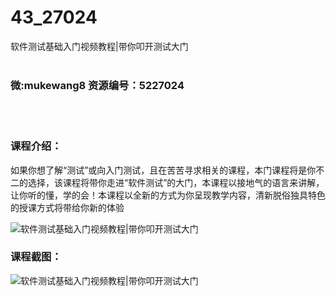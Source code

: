 # 43_27024
软件测试基础入门视频教程|带你叩开测试大门
<br/></br>
<h3>微:mukewang8 资源编号：5227024</h3>
<br/></br>
<h3>课程介绍：</h3>
<p>如果你想了解“测试”或向入门测试，且在苦苦寻求相关的课程，本门课程将是你不二的选择，该课程将带你走进“<a title="查看与 软件测试 相关的文章" target="_blank">软件测试</a>”的大门，本课程以接地气的语言来讲解，让你听的懂，学的会！本课程以全新的方式为你呈现教学内容，清新脱俗独具特色的授课方式将带给你新的体验</p>
<p><img src="https://www.ko996.com/wp-content/uploads/img/2022/10/1-57-300x181.png" alt="软件测试基础入门视频教程|带你叩开测试大门"></p>
<div class="info-desc">
<h3>课程截图：</h3>
<p><img src="https://www.ko996.com/wp-content/uploads/img/2022/10/2-57.png" alt="软件测试基础入门视频教程|带你叩开测试大门"></p>


			
</div>
